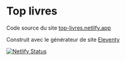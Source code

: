 # Top livres

Code source du site [top-livres.netlify.app](https://top-livres.netlify.app/)

Construit avec le générateur de site [Eleventy](https://www.11ty.dev/)

[![Netlify Status](https://api.netlify.com/api/v1/badges/3eab683c-4e2c-4117-a6b7-23d75f8b2c03/deploy-status)](https://app.netlify.com/sites/top-livres/deploys)
